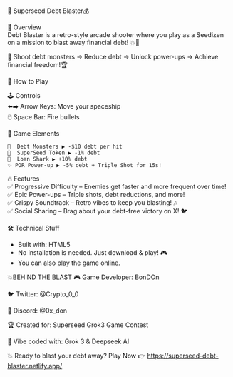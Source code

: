 🚀 Superseed Debt Blaster💰

 🌟 Overview  
Debt Blaster is a retro-style arcade shooter where you play as a Seedizen on a mission to blast away financial debt! 💥💸  

🔫 Shoot debt monsters → Reduce debt → Unlock power-ups → Achieve financial freedom!🏆  


 🎯 How to Play  

   🕹️ Controls  
    ⬅️➡️ Arrow Keys: Move your spaceship  
     🖱️ Space Bar: Fire bullets 

   🎲 Game Elements  

    👾  Debt Monsters ▶️ -$10 debt per hit 
    🌱  SuperSeed Token ▶️ -1% debt 
    🦈  Loan Shark ▶️ +10% debt   
    ✨ POR Power-up ▶️ -5% debt + Triple Shot for 15s! 


 🔥 Features  
  ✅ Progressive Difficulty – Enemies get faster and more frequent over time!  
  ✅ Epic Power-ups – Triple shots, debt reductions, and more!  
  ✅ Crispy Soundtrack – Retro vibes to keep you blasting! 🎶  
  ✅ Social Sharing – Brag about your debt-free victory on X! 🐦  



 🛠️ Technical Stuff  
- Built with: HTML5  
- No installation is needed. Just download & play! 🎮  
- You can also play the game online. 

💥BEHIND THE BLAST
🎮 Game Developer: BonDOn

🐦 Twitter: @Crypto_0_0

💬 Discord: @0x_don

🏆 Created for: Superseed Grok3 Game Contest

🤖 Vibe coded with: Grok 3 & Deepseek AI

💥 Ready to blast your debt away? Play Now 👉 https://superseed-debt-blaster.netlify.app/
